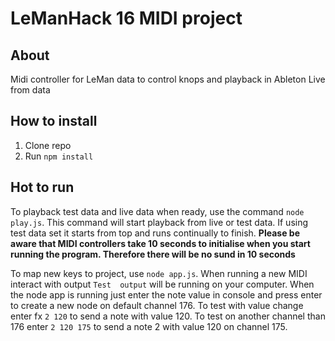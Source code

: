 # LeManHack 16 MIDI project

## About

Midi controller for LeMan data to control knops and playback in Ableton Live from data

## How to install

1. Clone repo
2. Run `npm install`

## Hot to run

To playback test data and live data when ready, use the command `node play.js`. This command will start playback from live or test data. If using test data set it starts from top and runs continually to finish.
**Please be aware that MIDI controllers take 10 seconds to initialise when you start running the program. Therefore there will be no sund in 10 seconds**

To map new keys to project, use `node app.js`. When running a new MIDI interact with output `Test  output` will be running on your computer. When the node app is running just enter the note value in console and press enter to create a new node on default channel 176. To test with value change enter fx `2 120` to send a note with value 120. To test on another channel than 176 enter `2 120 175` to send a note 2 with value 120 on channel 175.
